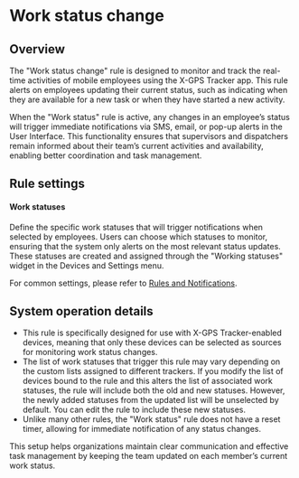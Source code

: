 # Work status change

## Overview

The "Work status change" rule is designed to monitor and track the real-time activities of mobile employees using the X-GPS Tracker app. This rule alerts on employees updating their current status, such as indicating when they are available for a new task or when they have started a new activity.

When the "Work status" rule is active, any changes in an employee’s status will trigger immediate notifications via SMS, email, or pop-up alerts in the User Interface. This functionality ensures that supervisors and dispatchers remain informed about their team’s current activities and availability, enabling better coordination and task management.

## Rule settings

#### Work statuses

Define the specific work statuses that will trigger notifications when selected by employees. Users can choose which statuses to monitor, ensuring that the system only alerts on the most relevant status updates. These statuses are created and assigned through the "Working statuses" widget in the Devices and Settings menu.

For common settings, please refer to [Rules and Notifications](../).

## System operation details

* This rule is specifically designed for use with X-GPS Tracker-enabled devices, meaning that only these devices can be selected as sources for monitoring work status changes.
* The list of work statuses that trigger this rule may vary depending on the custom lists assigned to different trackers. If you modify the list of devices bound to the rule and this alters the list of associated work statuses, the rule will include both the old and new statuses. However, the newly added statuses from the updated list will be unselected by default. You can edit the rule to include these new statuses.
* Unlike many other rules, the "Work status" rule does not have a reset timer, allowing for immediate notification of any status changes.

This setup helps organizations maintain clear communication and effective task management by keeping the team updated on each member’s current work status.
